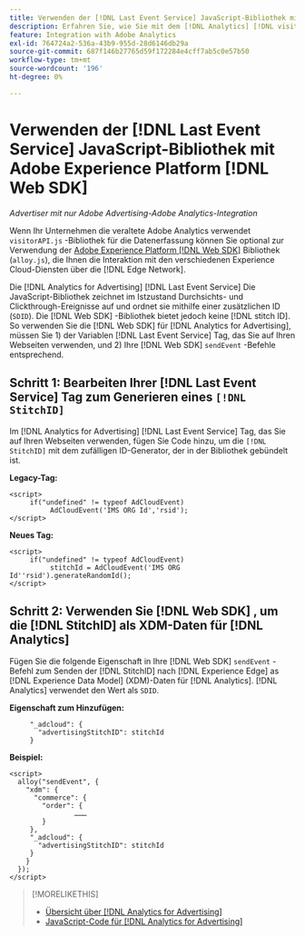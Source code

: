 ```yaml
---
title: Verwenden der [!DNL Last Event Service] JavaScript-Bibliothek mit [!DNL Web SDK]
description: Erfahren Sie, wie Sie mit dem [!DNL Analytics] [!DNL visitorAPI] -Bibliothek [!DNL Experience Platform] [!DNL Web SDK] Bibliothek für Ihre [!DNL Analytics for Advertising] Implementierung.
feature: Integration with Adobe Analytics
exl-id: 764724a2-536a-43b9-955d-28d6146db29a
source-git-commit: 687f146b27765d59f172284e4cff7ab5c0e57b50
workflow-type: tm+mt
source-wordcount: '196'
ht-degree: 0%

---
```


# Verwenden der [!DNL Last Event Service] JavaScript-Bibliothek mit Adobe Experience Platform [!DNL Web SDK]

*Advertiser mit nur Adobe Advertising-Adobe Analytics-Integration*

Wenn Ihr Unternehmen die veraltete Adobe Analytics verwendet `visitorAPI.js` -Bibliothek für die Datenerfassung können Sie optional zur Verwendung der [Adobe Experience Platform [!DNL Web SDK]](https://experienceleague.adobe.com/docs/experience-platform/edge/home.html) Bibliothek (`alloy.js`), die Ihnen die Interaktion mit den verschiedenen Experience Cloud-Diensten über die [!DNL Edge Network].

Die [!DNL Analytics for Advertising] [!DNL Last Event Service] Die JavaScript-Bibliothek zeichnet im Istzustand Durchsichts- und Clickthrough-Ereignisse auf und ordnet sie mithilfe einer zusätzlichen ID (`SDID`). Die [!DNL Web SDK] -Bibliothek bietet jedoch keine [!DNL stitch ID]. So verwenden Sie die [!DNL Web SDK] für [!DNL Analytics for Advertising], müssen Sie 1) der Variablen [!DNL Last Event Service] Tag, das Sie auf Ihren Webseiten verwenden, und 2) Ihre [!DNL Web SDK] `sendEvent` -Befehle entsprechend.

## Schritt 1: Bearbeiten Ihrer [!DNL Last Event Service] Tag zum Generieren eines `[!DNL StitchID]`

Im [!DNL Analytics for Advertising] [!DNL Last Event Service] Tag, das Sie auf Ihren Webseiten verwenden, fügen Sie Code hinzu, um die `[!DNL StitchID]` mit dem zufälligen ID-Generator, der in der Bibliothek gebündelt ist.

**Legacy-Tag:**

```
<script>
     if("undefined" != typeof AdCloudEvent) 
          AdCloudEvent('IMS ORG Id','rsid');
</script>
```

**Neues Tag:**

```
<script>
     if("undefined" != typeof AdCloudEvent) 
          stitchId = AdCloudEvent('IMS ORG Id''rsid').generateRandomId();
</script>
```

## Schritt 2: Verwenden Sie [!DNL Web SDK] , um die [!DNL StitchID] als XDM-Daten für [!DNL Analytics]

Fügen Sie die folgende Eigenschaft in Ihre [!DNL Web SDK] `sendEvent` -Befehl zum Senden der [!DNL StitchID] nach [!DNL Experience Edge] as [!DNL Experience Data Model] (XDM)-Daten für [!DNL Analytics].<!-- The library will send the StitchID to [!DNL Experience Edge] as `[_adcloud.advertisingStitchID](https://github.com/adobe/xdm/blob/master/docs/reference/adobe/experience/adcloud/stitch.schema.md)`. --> [!DNL Analytics] verwendet den Wert als `SDID`.

**Eigenschaft zum Hinzufügen:**

```
     "_adcloud": {
       "advertisingStitchID": stitchId
     }
```

**Beispiel:**

```
<script>
  alloy("sendEvent", {
    "xdm": {
      "commerce": {
        "order": {
                ………
        }
     },
     "_adcloud": {
       "advertisingStitchID": stitchId
     }
    }
  });
</script>
```

>[!MORELIKETHIS]
>
>* [Übersicht über [!DNL Analytics for Advertising]](overview.md)
>* [JavaScript-Code für [!DNL Analytics for Advertising]](/help/integrations/analytics/javascript.md)
